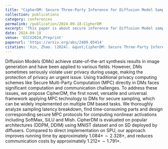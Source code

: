 ```yaml
---
title: "CipherDM: Secure Three-Party Inference for Diffusion Model Sampling"
collection: publications
category: conferences
permalink: /publication/2024-09-18-CipherDM
excerpt: 'This paper is about secure inference for Diffusion Model sampling.'
date: 2024-09-18
venue: 'ECCV2024,Preprint'
paperurl: 'https://arxiv.org/abs/2409.05414'
citation: 'Xin, Zhao. (2024). &quot;CipherDM: Secure Three-Party Inference for Diffusion Model Sampling.&quot; <i>GitHub Journal of Bugs</i>. 1(3).'
---
```


Diffusion Models (DMs) achieve state-of-the-art synthesis results in image generation and have been applied to various fields. However, DMs sometimes seriously violate user privacy during usage, making the protection of privacy an urgent issue. Using traditional privacy computing schemes like Secure Multi-Party Computation (MPC) directly in DMs faces significant computation and communication challenges. To address these issues, we propose CipherDM, the first novel, versatile and universal framework applying MPC technology to DMs for secure sampling, which can be widely implemented on multiple DM based tasks. We thoroughly analyze sampling latency breakdown, find time-consuming parts and design corresponding secure MPC protocols for computing nonlinear activations including SoftMax, SiLU and Mish. CipherDM is evaluated on popular architectures (DDPM, DDIM) using MNIST dataset and on SD deployed by diffusers. Compared to direct implementation on SPU, our approach improves running time by approximately $1.084\times \sim 2.328\times$, and reduces communication costs by approximately $1.212\times \sim 1.791\times$.
